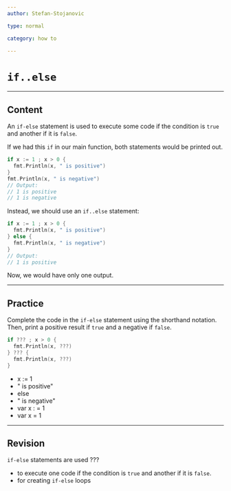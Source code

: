 ```yaml
---
author: Stefan-Stojanovic

type: normal

category: how to

---
```


# `if..else`

---
## Content

An `if-else` statement is used to execute some code if the condition is `true` and another if it is `false`.

If we had this `if` in our main function, both statements would be printed out.

```go
if x := 1 ; x > 0 {
  fmt.Println(x, " is positive")
}
fmt.Println(x, " is negative")
// Output:
// 1 is positive
// 1 is negative
```

Instead, we should use an `if..else` statement:

```go
if x := 1 ; x > 0 {
  fmt.Println(x, " is positive")
} else {
  fmt.Println(x, " is negative")
}
// Output:
// 1 is positive
```
Now, we would have only one output.

---
## Practice

Complete the code in the `if-else` statement using the shorthand notation. Then, print a positive result if `true` and a negative if `false`.

```go
if ??? ; x > 0 {
  fmt.Println(x, ???)
} ??? {
  fmt.Println(x, ???)
}
```

- x := 1
- " is positive"
- else
- " is negative"
- var x : = 1
- var x = 1

---
## Revision

`if-else` statements are used ???

- to execute one code if the condition is `true` and another if it is `false`.
- for creating `if-else` loops
